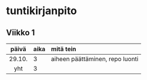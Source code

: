 # tuntikirjanpito

## Viikko 1
| päivä | aika | mitä tein  |
| :----:|:-----| :-----|
| 29.10. | 3  | aiheen päättäminen, repo luonti |
| yht   | 3 | | 

